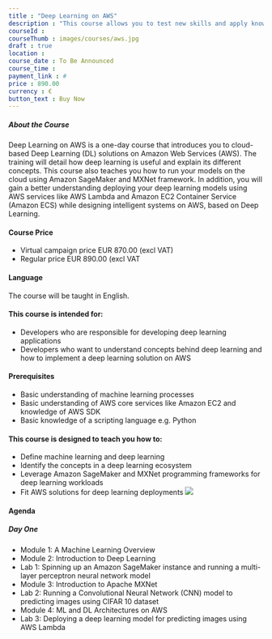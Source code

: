 ```yaml
---
title : "Deep Learning on AWS"
description : "This course allows you to test new skills and apply knowledge to your working environment through a variety of practical exercises. This course will be delivered through a mix of instructor-led training (ILT) and hands-on labs."
courseId : 
courseThumb : images/courses/aws.jpg
draft : true
location : 
course_date : To Be Announced
course_time : 
payment_link : #
price : 890.00
currency : €
button_text : Buy Now 
---
```



##### About the Course

Deep Learning on AWS is a one-day course that introduces you to cloud-based Deep Learning (DL) solutions on Amazon Web Services (AWS). The training will detail how deep learning is useful and explain its different concepts. This course also teaches you how to run your models on the cloud using Amazon SageMaker and MXNet framework. In addition, you will gain a better understanding deploying your deep learning models using AWS services like AWS Lambda and Amazon EC2 Container Service (Amazon ECS) while designing intelligent systems on AWS, based on Deep Learning.

#### Course Price 

* Virtual campaign price EUR 870.00 (excl VAT)
* Regular price EUR 890.00 (excl VAT

#### Language

The course will be taught in English.

#### This course is intended for:

* Developers who are responsible for developing deep learning applications
* Developers who want to understand concepts behind deep learning and how to implement a deep learning solution on AWS

#### Prerequisites

* Basic understanding of machine learning processes
* Basic understanding of AWS core services like Amazon EC2 and knowledge of AWS SDK
* Basic knowledge of a scripting language e.g. Python

#### This course is designed to teach you how to:

* Define machine learning and deep learning
* Identify the concepts in a deep learning ecosystem
* Leverage Amazon SageMaker and MXNet programming frameworks for deep learning workloads
* Fit AWS solutions for deep learning deployments
![](https://nordcloud.com/wp-content/uploads/2020/03/nordcloud_web_square-23-1.jpg#floatright)

#### Agenda

##### Day One

* Module 1: A Machine Learning Overview
* Module 2: Introduction to Deep Learning
* Lab 1: Spinning up an Amazon SageMaker instance and running a multi-layer perceptron neural network model
* Module 3: Introduction to Apache MXNet
* Lab 2: Running a Convolutional Neural Network (CNN) model to predicting images using CIFAR 10 dataset
* Module 4: ML and DL Architectures on AWS
* Lab 3: Deploying a deep learning model for predicting images using AWS Lambda